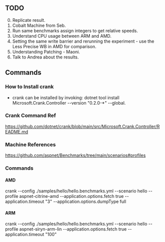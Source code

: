 ## TODO

0. Replicate result.
1. Cobalt Machine from Seb.
2. Run same benchmarks assign integers to get relative speeds.
3. Understand CPU usage between ARM and AMD.
4. Setting the same write barrier and rerunning the experiment - use the Less Precise WB in AMD for comparison.
5. Understanding Patching - Maoni.
6. Talk to Andrea about the results.


## Commands

### How to Install crank

- crank can be installed by invoking: dotnet tool install Microsoft.Crank.Controller --version "0.2.0-*" --global.

### Crank Command Ref 

https://github.com/dotnet/crank/blob/main/src/Microsoft.Crank.Controller/README.md

### Machine References

https://github.com/aspnet/Benchmarks/tree/main/scenarios#profiles

### Commands 

#### AMD 

crank --config ./samples/hello/hello.benchmarks.yml --scenario hello --profile aspnet-citrine-amd --application.options.fetch true --application.timeout "3"  --application.options.dumpType full

#### ARM

crank --config ./samples/hello/hello.benchmarks.yml --scenario hello --profile aspnet-siryn-arm-lin --application.options.fetch true --application.timeout "100"
